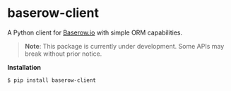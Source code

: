 
# baserow-client

A Python client for [Baserow.io](https://baserow.io/) with simple ORM capabilities.

> __Note__: This package is currently under development. Some APIs may break without prior notice.

__Installation__

    $ pip install baserow-client
